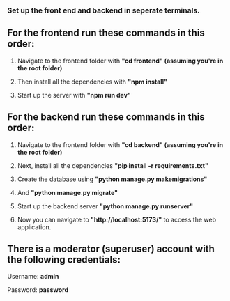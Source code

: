 ### Set up the front end and backend in seperate terminals.



## For the frontend run these commands in this order:


1. Navigate to the frontend folder with **"cd frontend" (assuming you're in the root folder)**

2. Then install all the dependencies with **"npm install"**

3. Start up the server with **"npm run dev"**



## For the backend run these commands in this order:


1. Navigate to the frontend folder with **"cd backend" (assuming you're in the root folder)**

2. Next, install all the dependencies **"pip install -r requirements.txt"**

3. Create the database using **"python manage.py makemigrations"**

4. And **"python manage.py migrate"**

5. Start up the backend server **"python manage.py runserver"**

6. Now you can navigate to **"http://localhost:5173/"** to access the web application.


## There is a moderator (superuser) account with the following credentials:

Username: **admin**

Password: **password**
